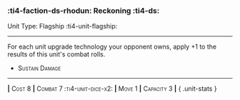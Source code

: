 ### :ti4-faction-ds-rhodun: **Reckoning** :ti4-ds:

Unit Type: Flagship :ti4-unit-flagship:

---

For each unit upgrade technology your opponent owns, apply +1 to the results of this unit's combat rolls.

* <span style="font-variant:small-caps;">Sustain Damage</span> 

---

__|__ <span style="font-variant:small-caps;">Cost 8</span> __|__ <span style="font-variant:small-caps;">Combat 7 :ti4-unit-dice-x2:</span> __|__ <span style="font-variant:small-caps;">Move 1</span> __|__ <span style="font-variant:small-caps;">Capacity 3</span> __|__
{ .unit-stats }
